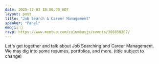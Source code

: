 ```yaml
---
date: 2025-12-03 18:00:00 EDT
layout: post
title: "Job Search & Career Management"
speaker: "Panel"
emoji: 🎤
rsvp: https://www.meetup.com/columbusjs/events/308850267/
---
```


Let's get together and talk about Job Searching and Career Management. We may dig into some resumes, portfolios, and more.
(title subject to change)
